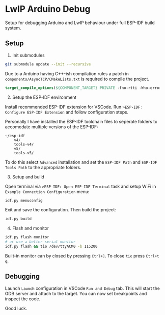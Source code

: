 # LwIP Arduino Debug

Setup for debugging Arduino and LwIP behaviour under full ESP-IDF build system.

## Setup

1. Init submodules

```bash
git submodule update --init --recursive
```

Due to a Arduino having C++-ish compilation rules a patch in `components/AsyncTCP/CMakeLists.txt` is required to compile the project.

```cmake
target_compile_options(${COMPONENT_TARGET} PRIVATE -fno-rtti -Wno-error=address)
```

2. Setup the ESP-IDF environment

Install recommended ESP-IDF extension for VSCode. Run `>ESP-IDF: Configure ESP-IDF Extension` and follow configuration steps.

Personally I have installed the ESP-IDF toolchain files to seperate folders to accomodate multiple versions of the ESP-IDF:
```
~/esp-idf
    v4/
    tools-v4/
    v5/
    tools-v5/
```

To do this select `Advanced` installation and set the `ESP-IDF Path` and `ESP-IDF Tools Path` to the appropriate folders.

3. Setup and build

Open terminal via `>ESP-IDF: Open ESP-IDF Terminal` task and setup WiFi in `Example Connection Configuration` menu:
  
```bash
idf.py menuconfig
```

Exit and save the configuration. Then build the project:

```bash
idf.py build
```

4. Flash and monitor

```bash
idf.py flash monitor
# or use a better serial monitor
idf.py flash && tio /dev/ttyACM0 -b 115200
```

Built-in monitor can by closed by pressing `Ctrl+]`. To close `tio` press `Ctrl+t` `q`.

## Debugging

Launch `Launch` configuration in VSCode `Run and Debug` tab. This will start the GDB server and attach to the target. You can now set breakpoints and inspect the code.

Good luck.
